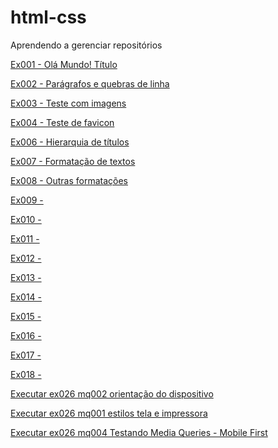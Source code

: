 # html-css
 Aprendendo a gerenciar repositórios

 <a href="https://paparello.github.io/html-css/exercicios/ex001">Ex001 - Olá Mundo! Título</a>

 <a href="https://paparello.github.io/html-css/exercicios/ex002">Ex002 - Parágrafos e quebras de linha</a>

 <a href="https://paparello.github.io/html-css/exercicios/ex003">Ex003 - Teste com imagens</a>

 <a href="https://paparello.github.io/html-css/exercicios/ex004">Ex004 - Teste de favicon</a>

 <a href="https://paparello.github.io/html-css/exercicios/ex006">Ex006 - Hierarquia de títulos</a>

 <a href="https://paparello.github.io/html-css/exercicios/ex007">Ex007 - Formatação de textos </a>

 <a href="https://paparello.github.io/html-css/exercicios/ex008">Ex008 - Outras formatações</a>

<a href="https://paparello.github.io/html-css/exercicios/ex008">Ex009 -</a>

<a href="https://paparello.github.io/html-css/exercicios/ex008">Ex010 -</a>

<a href="https://paparello.github.io/html-css/exercicios/ex008">Ex011 -</a>

<a href="https://paparello.github.io/html-css/exercicios/ex008">Ex012 -</a>

<a href="https://paparello.github.io/html-css/exercicios/ex008">Ex013 -</a>

<a href="https://paparello.github.io/html-css/exercicios/ex008">Ex014 -</a>

<a href="https://paparello.github.io/html-css/exercicios/ex008">Ex015 -</a>

<a href="https://paparello.github.io/html-css/exercicios/ex008">Ex016 -</a>

<a href="https://paparello.github.io/html-css/exercicios/ex008">Ex017 -</a>

<a href="https://paparello.github.io/html-css/exercicios/ex008">Ex018 -</a>

 <a href="https://paparello.github.io/html-css/exercicios/ex026/mq002">Executar ex026 mq002 orientação do dispositivo</a>

 <a href="https://paparello.github.io/html-css/exercicios/ex026/mq001">Executar ex026 mq001 estilos tela e impressora</a>

 <a href="https://paparello.github.io/html-css/exercicios/ex026/mq004">Executar ex026 mq004 Testando Media Queries - Mobile First</a>

